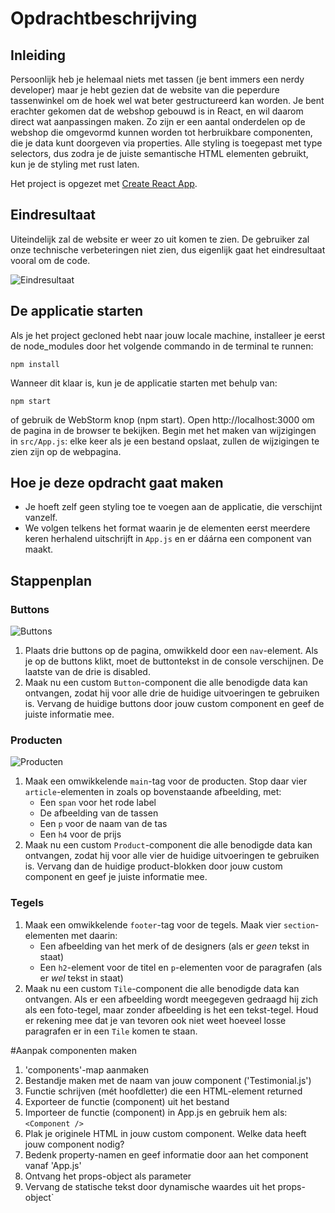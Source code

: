 # Opdrachtbeschrijving

## Inleiding
Persoonlijk heb je helemaal niets met tassen (je bent immers een nerdy developer) maar je hebt gezien dat de website van die peperdure tassenwinkel om de hoek wel wat beter gestructureerd kan worden.
Je bent erachter gekomen dat de webshop gebouwd is in React, en wil daarom direct wat aanpassingen maken. Zo zijn er een aantal onderdelen op de webshop die omgevormd kunnen worden tot herbruikbare componenten,
die je data kunt doorgeven via properties. Alle styling is toegepast met type selectors, dus zodra je de juiste semantische HTML elementen gebruikt, kun je de styling met rust laten.

Het project is opgezet met [Create React App](https://github.com/facebook/create-react-app).

## Eindresultaat
Uiteindelijk zal de website er weer zo uit komen te zien. De gebruiker zal onze technische verbeteringen niet zien, dus eigenlijk gaat het eindresultaat vooral om de code.

![Eindresultaat](src/assets/screenshots/screenshot.png)

## De applicatie starten
Als je het project gecloned hebt naar jouw locale machine, installeer je eerst de node_modules door het volgende commando in de terminal te runnen:

`npm install`

Wanneer dit klaar is, kun je de applicatie starten met behulp van:

`npm start`

of gebruik de WebStorm knop (npm start). Open http://localhost:3000 om de pagina in de browser te bekijken.
Begin met het maken van wijzigingen in `src/App.js`: elke keer als je een bestand opslaat, zullen de wijzigingen te zien zijn op de webpagina.

## Hoe je deze opdracht gaat maken
* Je hoeft zelf geen styling toe te voegen aan de applicatie, die verschijnt vanzelf.
* We volgen telkens het format waarin je de elementen eerst meerdere keren herhalend uitschrijft in `App.js` en er dáárna een component van maakt.

## Stappenplan
### Buttons

![Buttons](src/assets/screenshots/buttonbar.png)
1. Plaats drie buttons op de pagina, omwikkeld door een `nav`-element. Als je op de buttons klikt, moet de buttontekst in de console verschijnen. De laatste van de drie is disabled.
2. Maak nu een custom `Button`-component die alle benodigde data kan ontvangen, zodat hij voor alle drie de huidige uitvoeringen te gebruiken is. Vervang de huidige buttons door jouw
   custom component en geef de juiste informatie mee.

### Producten
![Producten](src/assets/screenshots/products.png)
1. Maak een omwikkelende `main`-tag voor de producten. Stop daar vier `article`-elementen in zoals op bovenstaande afbeelding, met:
   * Een `span` voor het rode label
   * De afbeelding van de tassen
   * Een `p` voor de naam van de tas
   * Een `h4` voor de prijs
2. Maak nu een custom `Product`-component die alle benodigde data kan ontvangen, zodat hij voor alle vier de huidige uitvoeringen te gebruiken is. Vervang dan de huidige product-blokken
   door jouw custom component en geef je juiste informatie mee.

### Tegels
1. Maak een omwikkelende `footer`-tag voor de tegels. Maak vier `section`-elementen met daarin:
   * Een afbeelding van het merk of de designers (als er _geen_ tekst in staat)
   * Een `h2`-element voor de titel en `p`-elementen voor de paragrafen (als er _wel_ tekst in staat)
2. Maak nu een custom `Tile`-component die alle benodigde data kan ontvangen. Als er een afbeelding wordt meegegeven gedraagd hij zich als een foto-tegel, maar zonder afbeelding is het
   een tekst-tegel. Houd er rekening mee dat je van tevoren ook niet weet hoeveel losse paragrafen er in een `Tile` komen te staan.


#Aanpak componenten maken

1. 'components'-map aanmaken
2. Bestandje maken met de naam van jouw component ('Testimonial.js')
3. Functie schrijven (mét hoofdletter) die een HTML-element returned
4. Exporteer de functie (component) uit het bestand
5. Importeer de functie (component) in App.js en gebruik hem als: `<Component />`
6. Plak je originele HTML in jouw custom component. Welke data heeft jouw component nodig?
7. Bedenk property-namen en geef informatie door aan het component vanaf 'App.js'
8. Ontvang het props-object als parameter
9. Vervang de statische tekst door dynamische waardes uit het props-object`